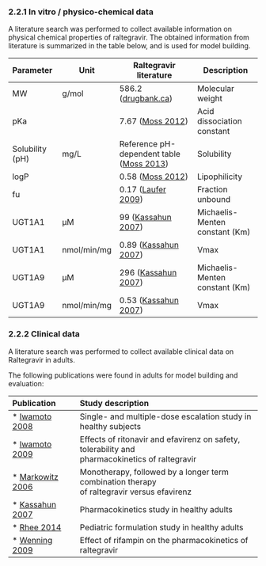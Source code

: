 ### 2.2.1	In vitro / physico-chemical data

A literature search was performed to collect available information on physical chemical properties of raltegravir. The obtained information from literature is summarized in the table below, and is used for model building.

| **Parameter**   | **Unit**    | **Raltegravir literature**                                   | **Description**                |
| :-------------- | ----------- | ------------------------------------------------------------ | ------------------------------ |
| MW              | g/mol       | 586.2 ([drugbank.ca](./References.md))                       | Molecular weight               |
| pKa             |             | 7.67 ([Moss 2012](./References.md))                          | Acid dissociation constant     |
| Solubility (pH) | mg/L        | Reference pH-dependent table  ([Moss 2013](./References.md)) | Solubility                     |
| logP            |             | 0.58 ([Moss 2012](./References.md))                          | Lipophilicity                  |
| fu              |             | 0.17 ([Laufer 2009](./References.md))                        | Fraction unbound               |
| UGT1A1          | µM          | 99 ([Kassahun 2007](./References.md))                        | Michaelis-Menten constant (Km) |
| UGT1A1          | nmol/min/mg | 0.89 ([Kassahun 2007](./References.md))                      | Vmax                           |
| UGT1A9          | µM          | 296 ([Kassahun 2007](./References.md))                       | Michaelis-Menten constant (Km) |
| UGT1A9          | nmol/min/mg | 0.53 ([Kassahun 2007](./References.md))                      | Vmax                           |

### 2.2.2	Clinical data

A literature search was performed to collect available clinical data on Raltegravir in adults. 

The following publications were found in adults for model building and evaluation:

| Publication                         | Study description                                            |
| :---------------------------------- | :----------------------------------------------------------- |
| * [Iwamoto 2008](./References.md)   | Single- and multiple-dose escalation study in healthy subjects |
| * [Iwamoto 2009](./References.md)   | Effects of ritonavir and efavirenz on safety, tolerability and <br/>pharmacokinetics of raltegravir |
| * [Markowitz 2006](./References.md) | Monotherapy, followed by a longer term combination therapy <br/>of raltegravir versus efavirenz |
| * [Kassahun 2007](./References.md)  | Pharmacokinetics study in healthy adults                     |
| * [Rhee 2014](./References.md)      | Pediatric formulation study in healthy adults                |
| * [Wenning 2009](./References.md)   | Effect of rifampin on the pharmacokinetics of raltegravir    |

